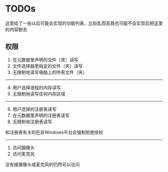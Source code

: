 # TODOs
这里给了一些以后可能会实现的功能列表，比较乱而且我也可能不会实现后把这里的内容删去

## 权限
1. 在元数据里声明的文件（夹）读写
2. 文件选择器里指定的文件（夹）读写
3. 无限制地读写电脑上的所有文件（夹）
---

4. 用户选择进程的内存读写
5. 无限制地读写任何内存区域
---

6. 用户选择的注册表读写
7. 在元数据里声明的注册表读写
8. 无限制地注册表读写

和注册表有关的在非Windows平台会强制拒绝授权

---
1. 访问摄像头
2.  访问麦克风

没有接摄像头或麦克风的仍然可以访问